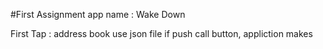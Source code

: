 #First Assignment
app name : Wake Down

First Tap : address book
use json file
if push call button, appliction makes 
